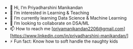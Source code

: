 - 👋 Hi, I’m Priyadharshini Manikandan
- 👀 I’m interested in Learning & Teaching
- 🌱 I’m currently learning Data Science & Machine Learning
- 💞️ I’m looking to collaborate on DSA/ML
- 📫 How to reach me [priyamanikandan2206@gmail.com] [https://www.linkedin.com/in/priyadharshini-manikandan/]
- ⚡ Fun fact: Know how to soft handle the naughty kids

<!---
PriyadharshiniManikanadan/PriyadharshiniManikanadan is a ✨ special ✨ repository because its `README.md` (this file) appears on your GitHub profile.
You can click the Preview link to take a look at your changes.
--->
